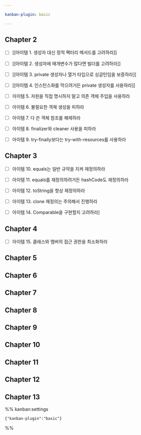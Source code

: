 ```yaml
---

kanban-plugin: basic

---
```


## Chapter 2

- [ ] [[아이템 1. 생성자 대신 정적 팩터리 메서드를 고려하라]]
- [ ] [[아이템 2. 생성자에 매개변수가 많다면 빌더를 고려하라]]
- [ ] [[아이템 3. private 생성자나 열거 타입으로 싱글턴임을 보증하라]]
- [ ] [[아이템 4. 인스턴스화를 막으려거든 private 생성자를 사용하라]]
- [ ] 아이템 5. 자원을 직접 명시하지 말고 의존 객체 주입을 사용하라
- [ ] 아이템 6. 불필요한 객체 생성을 피하라
- [ ] 아이템 7. 다 쓴 객체 참조를 해제하라
- [ ] 아이템 8. finalizer와 cleaner 사용을 피하라
- [ ] 아이템 9. try-finally보다는 try-with-resources를 사용하라


## Chapter 3

- [ ] 아이템 10. equals는 일반 규약을 지켜 재정의하라
- [ ] 아이템 11. equals를 재정의하려거든 hashCode도 재정의하라
- [ ] 아이템 12. toString을 항상 재정의하라
- [ ] 아이템 13. clone 재정의는 주의해서 진행하라
- [ ] 아이템 14. Comparable을 구현할지 고려하라]


## Chapter 4

- [ ] 아이템 15. 클래스와 멤버의 접근 권한을 최소화하라


## Chapter 5



## Chapter 6



## Chapter 7



## Chapter 8



## Chapter 9



## Chapter 10



## Chapter 11



## Chapter 12



## Chapter 13





%% kanban:settings
```
{"kanban-plugin":"basic"}
```
%%
